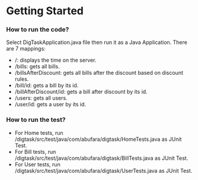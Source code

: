 # Getting Started

### How to run the code?
Select DigTaskApplication.java file then run it as a Java Application. There are 7 mappings:

* /: displays the time on the server.
* /bills: gets all bills.
* /billsAfterDiscount: gets all bills after the discount based on discount rules.
* /bill/id: gets a bill by its id.
* /billAfterDiscount/id: gets a bill after discount by its id.
* /users: gets all users.
* /user/id: gets a user by its id.

### How to run the test?
* For Home tests, run /digtask/src/test/java/com/abufara/digtask/HomeTests.java as JUnit Test.
* For Bill tests, run /digtask/src/test/java/com/abufara/digtask/BillTests.java as JUnit Test.
* For User tests, run /digtask/src/test/java/com/abufara/digtask/UserTests.java as JUnit Test.